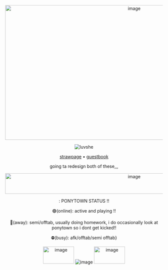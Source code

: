 <div align="center"><img width="809" height="432" alt="image" src="https://github.com/user-attachments/assets/a64f2f48-8a42-4dc3-a0ea-e7c753887c92" />



<p align="center"> <img src="https://komarev.com/ghpvc/?username=luvshe&label=　　classroom　.　　&color=5C5B18&style=flat" alt="luvshe" />
  
[strawpage](https://pluuhhshe.straw.page)  •  [guestbook](https://she.atabook.org)

going ta redesign both of these,,,

<img width="809" height="66" alt="image" src="https://github.com/user-attachments/assets/aa83841a-f341-4e8c-8b8b-062f6a2111b2" />

: PONYTOWN STATUS !!

🟢(online): active and playing !!

🌙(away): semi/offtab, usually doing homework, i do occasionally look at ponytown so i dont get kicked!!


⛔(busy): afk/offtab/semi offtab} 


<img width="99" height="55" alt="image" src="https://github.com/user-attachments/assets/9c8386d8-bdae-4474-943c-af6a33dd949c" /> ![image](https://github.com/user-attachments/assets/cb106242-7356-433c-ae28-2f1a6657ac11) <img width="99" height="55" alt="image" src="https://github.com/user-attachments/assets/8e99c78f-918d-460e-8e71-e5952f2fd29c" />
